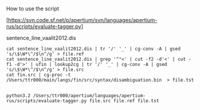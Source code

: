 

How to use the script


[https://svn.code.sf.net/p/apertium/svn/languages/apertium-rus/scripts/evaluate-tagger.py]


sentence_line_vaalit2012.dis


```
cat sentence_line_vaalit2012.dis | tr '/' '_' | cg-conv -A | gsed 's/\$\W*\^/$\n^/g' > file.ref
cat sentence_line_vaalit2012.dis | grep '^"<' | cut -f2 -d'<' | cut -f1 -d'>' | ufin | lookup2cg | tr '/' '_' | cg-conv -A | gsed 's/\$\W*\^/$\n^/g' > file.src
cat fin.src | cg-proc -t /Users/ttr000/main/langs/fin/src/syntax/disambiguation.bin  > file.tst


python3.2 /Users/ttr000/apertium/languages/apertium-rus/scripts/evaluate-tagger.py file.src file.ref file.tst 
```
